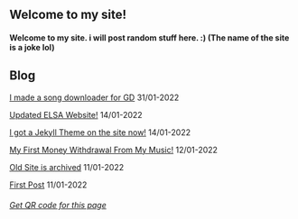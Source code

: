 ## Welcome to my site!
#### Welcome to my site. i will post random stuff here. :) (The name of the site is a joke lol)
## Blog
[I made a song downloader for GD](https://sastofficial.github.io/pages/blog/gdsongdownload) 31/01-2022

[Updated ELSA Website!](https://sastofficial.github.io/pages/blog/elsa%20site%20update) 14/01-2022

[I got a Jekyll Theme on the site now!](https://sastofficial.github.io/pages/blog/jekyll%20theme) 14/01-2022

[My First Money Withdrawal From My Music!](https://sastofficial.github.io/pages/blog/first%20amuse%20withdrawal) 12/01-2022

[Old Site is archived](https://sastofficial.github.io/pages/blog/oldsite) 11/01-2022

[First Post](https://sastofficial.github.io/pages/blog/first%20post) 11/01-2022
###### [Get QR code for this page](https://sastofficial.github.io/assets/img/qr/main%20page.png)
